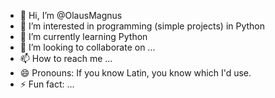 - 👋 Hi, I’m @OlausMagnus
- 👀 I’m interested in programming (simple projects) in Python
- 🌱 I’m currently learning Python
- 💞️ I’m looking to collaborate on ...
- 📫 How to reach me ...
- 😄 Pronouns: If you know Latin, you know which I'd use.
- ⚡ Fun fact: ...

<!---
OlausMagnus/OlausMagnus is a ✨ special ✨ repository because its `README.md` (this file) appears on your GitHub profile.
You can click the Preview link to take a look at your changes.
--->
